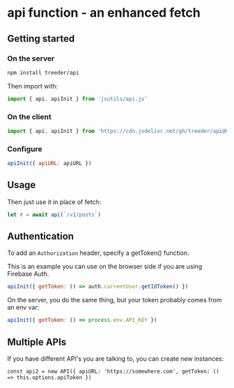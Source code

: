 # api function - an enhanced fetch

## Getting started

### On the server

```sh
npm install treeder/api
```

Then import with:

```js
import { api, apiInit } from 'jsutils/api.js'
```

### On the client

```js
import { api, apiInit } from 'https://cdn.jsdelivr.net/gh/treeder/api@0/api.js'
```

### Configure

```js
apiInit({ apiURL: apiURL })
```

## Usage

Then just use it in place of fetch:

```js
let r = await api(`/v1/posts`)
```

## Authentication

To add an `Authorization` header, specify a getToken() function. 

This is an example you can use on the browser side if you are using Firebase Auth. 

```js
apiInit({ getToken: () => auth.currentUser.getIdToken() })
```

On the server, you do the same thing, but your token probably comes from an env var:

```js
apiInit({ getToken: () => process.env.API_KEY })
```

## Multiple APIs

If you have different API's you are talking to, you can create new instances:

```
const api2 = new API({ apiURL: 'https://somewhere.com', getToken: () => this.options.apiToken })
```
